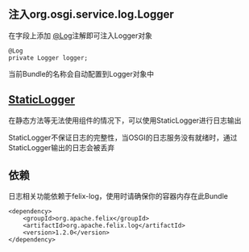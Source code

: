 
## 注入org.osgi.service.log.Logger

在字段上添加 [@Log](https://github.com/guyi-maple/ipojo/blob/master/src/main/java/top/guyi/iot/ipojo/application/osgi/log/Log.java)注解即可注入Logger对象

```
@Log
private Logger logger;
```

当前Bundle的名称会自动配置到Logger对象中

## [StaticLogger](https://github.com/guyi-maple/ipojo/blob/master/src/main/java/top/guyi/iot/ipojo/application/osgi/log/StaticLogger.java)

在静态方法等无法使用组件的情况下，可以使用StaticLogger进行日志输出

StaticLogger不保证日志的完整性，当OSGI的日志服务没有就绪时，通过StaticLogger输出的日志会被丢弃

## 依赖

日志相关功能依赖于felix-log，使用时请确保你的容器内存在此Bundle

```
<dependency>
    <groupId>org.apache.felix</groupId>
    <artifactId>org.apache.felix.log</artifactId>
    <version>1.2.0</version>
</dependency>
```